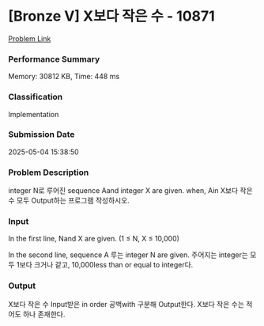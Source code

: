 <!-- Official English translation (US) — human-reviewed -->
<!-- Original: README.md -->
<!-- Translation generated: 2025-10-26 16:46:49 UTC -->

# [Bronze V] X보다 작은 수 - 10871 

[Problem Link](https://www.acmicpc.net/problem/10871) 

### Performance Summary

Memory: 30812 KB, Time: 448 ms

### Classification

Implementation

### Submission Date

2025-05-04 15:38:50

### Problem Description

<p>integer N로 루어진 sequence Aand integer X are given. when, Ain X보다 작은 수 모두 Output하는 프로그램 작성하시오.</p>

### Input 

 <p>In the first line, Nand X are given. (1 ≤ N, X ≤ 10,000)</p>

<p>In the second line, sequence A 루는 integer N are given. 주어지는 integer는 모두 1보다 크거나 같고, 10,000less than or equal to integer다.</p>

### Output 

 <p>X보다 작은 수 Input받은 in order 공백with 구분해 Output한다. X보다 작은 수는 적어도 하나 존재한다.</p>

